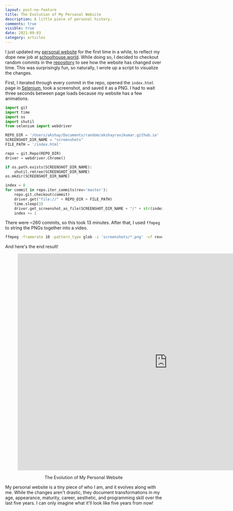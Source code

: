 ```yaml
---
layout: post-no-feature
title: The Evolution of My Personal Website
description: A little piece of personal history.
comments: true
visible: true
date: 2021-09-03
category: articles
---
```


I just updated my [personal website](https://akshayr.xyz) for the first time in a while, to reflect my dope new job at [schoolhouse.world](https://schoolhouse.world). While doing so, I decided to checkout random commits in the [repository](https://github.com/akshayravikumar/blog) to see how the website has changed over time. This was surprisingly fun, so naturally, I wrote up a script to visualize the changes.

First, I iterated through every commit in the repo, opened the `index.html` page in [Selenium](https://www.selenium.dev/), took a screenshot, and saved it as a PNG. I had to wait three seconds between page loads because my website has a few animations.

```python
import git
import time
import os
import shutil
from selenium import webdriver

REPO_DIR = '/Users/akshay/Documents/random/akshayravikumar.github.io'
SCREENSHOT_DIR_NAME = "screenshots"
FILE_PATH = '/index.html'

repo = git.Repo(REPO_DIR)
driver = webdriver.Chrome()

if os.path.exists(SCREENSHOT_DIR_NAME):
    shutil.rmtree(SCREENSHOT_DIR_NAME)
os.mkdir(SCREENSHOT_DIR_NAME)

index = 0
for commit in repo.iter_commits(rev='master'):
    repo.git.checkout(commit)
    driver.get("file://" + REPO_DIR + FILE_PATH)
    time.sleep(3)
    driver.get_screenshot_as_file(SCREENSHOT_DIR_NAME + "/" + str(index).zfill(3) + ".png")
    index += 1
```

There were ~260 commits, so this took 13 minutes. After that, I used `ffmpeg` to string the PNGs together into a video.

```bash
ffmpeg -framerate 10 -pattern_type glob -i 'screenshots/*.png' -vf reverse -pix_fmt yuv420p -c:v libx264 out.mp4
```

And here's the end result!

<figure style="text-align: center">
	<iframe style="max-width: 1200px; max-height: 870px; width: 100vw; height: 72.5vw;" max-height="960" width="100vw" height="72.5vw" src="https://www.youtube.com/embed/48ei9SThEyQ" frameborder="0" allow="accelerometer; autoplay; encrypted-media; gyroscope; picture-in-picture" allowfullscreen></iframe>
	<figcaption style="margin-top: 1em;">The Evolution of My Personal Website</figcaption>
</figure>


My personal website is a tiny piece of who I am, and it evolves along with me. While the changes aren't drastic, they document transformations in my age, appearance, maturity, career, aesthetic, and programming skill over the last five years. I can only imagine what it'll look like five years from now!
